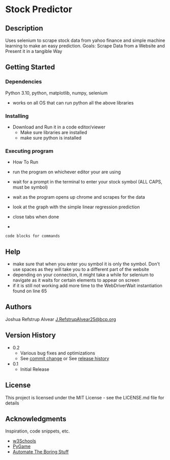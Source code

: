# Stock Predictor 

## Description
Uses selenium to scrape stock data from yahoo finance and simple machine learning to make an easy prediction. Goals: Scrape Data from a Website and Present it in a tangible Way

## Getting Started

### Dependencies


 Python 3.10, python, matplotlib, numpy, selenium
* works on all OS that can run python all the above libraries

### Installing

* Download and Run it in a code editor/viewer
    - Make sure libraries are installed
    - make sure python is installed


### Executing program

* How To Run
- run the program on whichever editor your are using
- wait for a prompt in the terminal to enter your stock symbol (ALL CAPS, must be symbol)
- wait as the program opens up chrome and scrapes for the data
- look at the graph with the simple linear regression prediction
- close tabs when done

- 
```
code blocks for commands
```

## Help

- make sure that when you enter you symbol it is only the symbol. Don't use spaces as they will take you to a different part of the website
- depending on your connection, it might take a while for selenium to navigate as it waits for certain elements to appear on screen
- if it is still not working add more time to the WebDriverWait instantiation found on line 65

## Authors


 Joshua Refstrup Alvear 
 J.RefstrupAlvear25@bcp.org

## Version History

* 0.2
    * Various bug fixes and optimizations
    * See [commit change]() or See [release history]()
* 0.1
    * Initial Release

## License

This project is licensed under the MIT License - see the LICENSE.md file for details

## Acknowledgments

Inspiration, code snippets, etc.
* [w3Schools](https://www.w3schools.com/python/default.asp)
* [PyGame](https://www.pygame.org/docs/)
* [Automate The Boring Stuff](https://automatetheboringstuff.com/)
